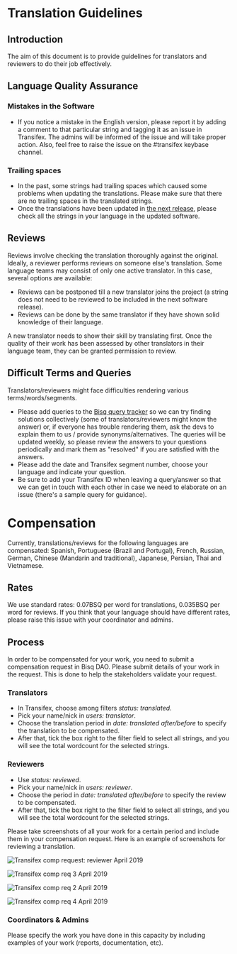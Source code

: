 # Translation Guidelines

## Introduction
The aim of this document is to provide guidelines for translators and reviewers to do their job effectively.

## Language Quality Assurance

### Mistakes in the Software
- If you notice a mistake in the English version, please report it by adding a comment to that particular string and tagging it as an issue in Transifex. The admins will be informed of the issue and will take proper action. Also, feel free to raise the issue on the #transifex keybase channel.

### Trailing spaces
- In the past, some strings had trailing spaces which caused some problems when updating the translations. Please make sure that there are no trailing spaces in the translated strings.
- Once the translations have been updated in [the next release](https://github.com/bisq-network/bisq/milestones), please check all the strings in your language in the updated software.

## Reviews
Reviews involve checking the translation thoroughly against the original. Ideally, a reviewer performs reviews on someone else's translation. Some language teams may consist of only one active translator. In this case, several options are available:
- Reviews can be postponed till a new translator joins the project (a string does not need to be reviewed to be included in the next software release).
- Reviews can be done by the same translator if they have shown solid knowledge of their language.

A new translator needs to show their skill by translating first. Once the quality of their work has been assessed by other translators in their language team, they can be granted permission to review. 

## Difficult Terms and Queries
Translators/reviewers might face difficulties rendering various terms/words/segments.
- Please add queries to the [Bisq query tracker](https://docs.google.com/spreadsheets/d/1P4JMLrcRtSWkxfh9jG7AXkfdgdkEYwgttGgly-ercXc/edit#gid=0) so we can try finding solutions collectively (some of translators/reviewers might know the answer) or, if everyone has trouble rendering them, ask the devs to explain them to us / provide synonyms/alternatives. The queries will be updated weekly, so please review the answers to your questions periodically and mark them as "resolved" if you are satisfied with the answers.
- Please add the date and Transifex segment number, choose your language and indicate your question. 
- Be sure to add your Transifex ID when leaving a query/answer so that we can get in touch with each other in case we need to elaborate on an issue (there's a sample query for guidance).

# Compensation

Currently, translations/reviews for the following languages are compensated: Spanish, Portuguese (Brazil and Portugal), French, Russian, German, Chinese (Mandarin and traditional), Japanese, Persian, Thai and Vietnamese.

## Rates

We use standard rates: 0.07BSQ per word for translations, 0.035BSQ per word for reviews. If you think that your language should have different rates, please raise this issue with your coordinator and admins.

## Process
In order to be compensated for your work, you need to submit a compensation request in Bisq DAO. Please submit details of your work in the request. This is done to help the stakeholders validate your request.

### Translators
- In Transifex, choose among filters *status: translated*.
- Pick your name/nick in *users: translator*.
- Choose the translation period in *date: translated after/before* to specify the translation to be compensated.
- After that, tick the box right to the filter field to select all strings, and you will see the total wordcount for the selected strings.

### Reviewers
- Use *status: reviewed*.
- Pick your name/nick in *users: reviewer*.
- Choose the period in *date: translated after/before* to specify the review to be compensated.
- After that, tick the box right to the filter field to select all strings, and you will see the total wordcount for the selected strings.

Please take screenshots of all your work for a certain period and include them in your compensation request. Here is an example of screenshots for reviewing a translation.
  
  ![Transifex comp request: reviewer April 2019](https://user-images.githubusercontent.com/43150241/56221854-4eb89e80-606b-11e9-9eff-1d8f23f4cf4c.png)

![Transifex comp req 3 April 2019](https://user-images.githubusercontent.com/43150241/56221896-5b3cf700-606b-11e9-8ba4-329152107e4a.png)

![Transifex comp req 2 April 2019 ](https://user-images.githubusercontent.com/43150241/56221966-7a3b8900-606b-11e9-9d7e-d22d14834fff.png)

![Transifex comp req 4 April 2019](https://user-images.githubusercontent.com/39760876/56637701-f0944880-6674-11e9-89af-2e0a20e3e876.png)

### Coordinators & Admins
Please specify the work you have done in this capacity by including examples of your work (reports, documentation, etc).

